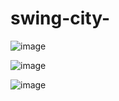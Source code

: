# swing-city-

![image](https://github.com/darknight-007/swing-city-resources/assets/3958994/b475e4a7-2cb6-4647-a20a-ae583e0b8361)

![image](https://github.com/darknight-007/swing-city-resources/assets/3958994/4e9ba08a-5201-44af-a263-35dcf1ef220e)

![image](https://github.com/darknight-007/swing-city-resources/assets/3958994/931b3508-e425-474c-a738-7871f468ac3d)
